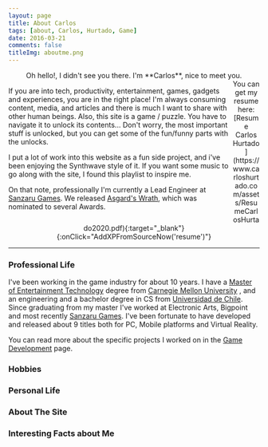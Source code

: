 ```yaml
---
layout: page
title: About Carlos
tags: [about, Carlos, Hurtado, Game]
date: 2016-03-21
comments: false
titleImg: aboutme.png
---
```

<div class="notice" markdown="1" align="center">
Oh hello!, I didn't see you there. I'm **Carlos**, nice to meet you.
</div>
<div class="tableContainer">
<div class="textHolder" markdown="1" style="float:left;width:450px;">

If you are into tech, productivity, entertainment, games, gadgets and experiences, you are in the right place!
I'm always consuming content, media, and articles and there is much I want to share with other human beings.
Also, this site is a game / puzzle. You have to navigate it to unlock its contents... Don't worry, the most important stuff is unlocked, but you can get some of the fun/funny parts with the unlocks.


I put a lot of work into this website as a fun side project, and i've been enjoying the Synthwave style of it.
If you want some music to go along with the site, I found this playlist to inspire me.


On that note, professionally I'm currently a Lead Engineer at [Sanzaru Games](http://www.sanzarugames.com).
We released [Asgard's Wrath](https://www.carloshurtado.com/asgardwrath/), which was nominated to several Awards.

</div>
<div class="pictureContainer">
</div>
</div>
<div class="notice" markdown="1" align="center">
You can get my resume here: [Resume Carlos Hurtado](https://www.carloshurtado.com/assets/ResumeCarlosHurtado2020.pdf){:target="_blank"}{:onClick="AddXPFromSourceNow('resume')"}
</div>

-------

### Professional Life

I've been working in the game industry for about 10 years. I have a [Master of Entertainment Technology](https://etc.cmu.edu) degree from [Carnegie Mellon University](http://www.cmu.edu) , and an engineering and a bachelor degree in CS from [Universidad de Chile](http://www.uchile.cl). Since graduating from my master I've worked at Electronic Arts, Bigpoint and most recently [Sanzaru Games](http://www.sanzaru.com).
I've been fortunate to have developed and released about 9 titles both for PC, Mobile platforms and Virtual Reality.

You can read more about the specific projects I worked on in the [Game Development]({{site.url}}/gamedev) page.

### Hobbies
<div id="secret_about_hobbies"></div>

### Personal Life
<div id="secret_about_personal"></div>

### About The Site
<div id="secret_about_site" ></div>

### Interesting Facts about Me
<div id="secret_about_facts"></div>
